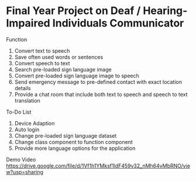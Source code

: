 # Final Year Project on Deaf / Hearing-Impaired Individuals Communicator

Function
1. Convert text to speech
2. Save often used words or sentences
3. Convert speech to text
4. Search pre-loaded sign language image
5. Convert pre-loaded sign language image to speech
6. Send emergency message to pre-defined contact with exact location details
7. Provide a chat room that include both text to speech and speech to text translation

To-Do List
1. Device Adaption
2. Auto login
3. Change pre-loaded sign language dataset
4. Change class component to function component
5. Provide more language options for the application


Demo Video
https://drive.google.com/file/d/1Vf1h1YMksf1ldF459v32_nMh64vMbRNO/view?usp=sharing

